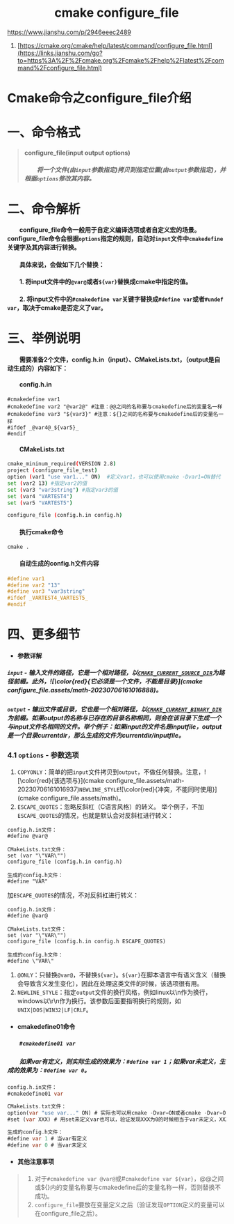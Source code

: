 <h1 align="center">cmake configure_file</h1>


https://www.jianshu.com/p/2946eeec2489

1. [https://cmake.org/cmake/help/latest/command/configure_file.html](https://links.jianshu.com/go?to=https%3A%2F%2Fcmake.org%2Fcmake%2Fhelp%2Flatest%2Fcommand%2Fconfigure_file.html)

   

# Cmake命令之configure_file介绍



# 一、命令格式

> #### configure_file(input output options)
>
> ####   *将一个文件(由`input`参数指定)拷贝到指定位置(由`output`参数指定)，并根据`options`修改其内容。*

# 二、命令解析

####   configure_file命令一般用于自定义编译选项或者自定义宏的场景。configure_file命令会根据`options`指定的规则，自动对`input`文件中`cmakedefine`关键字及其内容进行转换。

####   具体来说，会做如下几个替换：

####   1. 将input文件中的`@var@`或者`${var}`替换成cmake中指定的值。

####   2. 将input文件中的`#cmakedefine var`关键字替换成`#define var`或者`#undef var`，取决于cmake是否定义了var。



# 三、举例说明

####   需要准备2个文件，config.h.in（input）、CMakeLists.txt，（output是自动生成的）内容如下：

####   config.h.in



```shell
#cmakedefine var1
#cmakedefine var2 "@var2@" #注意：@@之间的名称要与cmakedefine后的变量名一样
#cmakedefine var3 "${var3}" #注意：${}之间的名称要与cmakedefine后的变量名一样
#ifdef _@var4@_${var5}_
#endif
```

####   CMakeLists.txt



```bash
cmake_mininum_required(VERSION 2.8)
project (configure_file_test)
option (var1 "use var1..." ON)  #定义var1，也可以使用cmake -Dvar1=ON替代
set (var2 13) #指定var2的值
set (var3 "var3string") #指定var3的值
set (var4 "VARTEST4")
set (var5 "VARTEST5")

configure_file (config.h.in config.h)
```

####   执行cmake命令



```shell
cmake .
```

####   自动生成的config.h文件内容



```cpp
#define var1
#define var2 "13"
#define var3 "var3string"
#ifdef _VARTEST4_VARTEST5_
#endif
```

# 四、更多细节

- #### 参数详解

##### **`input`** - 输入文件的路径，它是一个相对路径，以[`CMAKE_CURRENT_SOURCE_DIR`](https://links.jianshu.com/go?to=https%3A%2F%2Fcmake.org%2Fcmake%2Fhelp%2Fv3.14%2Fvariable%2FCMAKE_CURRENT_SOURCE_DIR.html%23variable%3A%22CMAKE_CURRENT_SOURCE_DIR%22)为路径前缀。此外，![\color{red}{它必须是一个文件，不能是目录}](cmake configure_file.assets/math-20230706161016888)。

##### **`output`** - 输出文件或目录，它也是一个相对路径，以[`CMAKE_CURRENT_BINARY_DIR`](https://links.jianshu.com/go?to=https%3A%2F%2Fcmake.org%2Fcmake%2Fhelp%2Fv3.14%2Fvariable%2FCMAKE_CURRENT_BINARY_DIR.html%23variable%3ACMAKE_CURRENT_BINARY_DIR)为前缀。如果output的名称与已存在的目录名称相同，则会在该目录下生成一个与input文件名相同的文件。举个例子：如果input的文件名是inputfile，output是一个目录currentdir，那么生成的文件为currentdir/inputfile。

### 4.1 **`options`** - 参数选项

1. `COPYONLY`：简单的把`input`文件拷贝到`output`，不做任何替换。注意，![\color{red}{该选项与}](cmake configure_file.assets/math-20230706161016937)`NEWLINE_STYLE`![\color{red}{冲突，不能同时使用}](cmake configure_file.assets/math)。
2. `ESCAPE_QUOTES`：忽略反斜杠（C语言风格）的转义。
   举个例子，不加`ESCAPE_QUOTES`的情况，也就是默认会对反斜杠进行转义：

```shell
config.h.in文件：
#define @var@

CMakeLists.txt文件：
set (var "\"VAR\"")
configure_file (config.h.in config.h)

生成的config.h文件：
#define "VAR"
```



加`ESCAPE_QUOTES`的情况，不对反斜杠进行转义：

```shell
config.h.in文件：
#define @var@

CMakeLists.txt文件：
set (var "\"VAR\"")
configure_file (config.h.in config.h ESCAPE_QUOTES)

生成的config.h文件：
#define \"VAR\"
```

1. `@ONLY`：只替换`@var@`，不替换`${var}`。`${var}`在脚本语言中有语义含义（替换会导致含义发生变化），因此在处理这类文件的时候，该选项很有用。
2. `NEWLINE_STYLE`：指定`output`文件的换行风格，例如linux以\n作为换行，windows以\r\n作为换行。该参数后面要指明换行的规则，如`UNIX|DOS|WIN32|LF|CRLF`。



- #### cmakedefine01命令

#####   `#cmakedefine01 var`

#####   如果var有定义，则实际生成的效果为：`#define var 1`；如果var未定义，生成的效果为：`#define var 0`。



```dart
config.h.in文件：
#cmakedefine01 var

CMakeLists.txt文件：
option(var "use var..." ON) # 实际也可以用cmake -Dvar=ON或者cmake -Dvar=OFF来定义或者不定义
#set (var XXX) # 用set来定义var也可以，验证发现XXX为0的时候相当于var未定义，XXX为非0的时候效果相当于var有定义

生成的config.h文件：
#define var 1 # 当var有定义
#define var 0 # 当var未定义
```

- #### 其他注意事项

> 1. 对于`#cmakedefine var @var@`或#`cmakedefine var ${var}`，@@之间或${}内的变量名称要与cmakedefine后的变量名称一样，否则替换不成功。
> 2. `configure_file`要放在变量定义之后（验证发现`OPTION`定义的变量可以在configure_file之后）。



